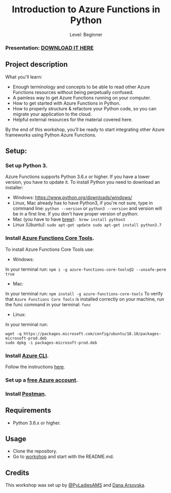 <div align="center">
    <h1>Introduction to Azure Functions in Python</h1>
    <p>Level: Beginner</p>
</div>

### Presentation: [DOWNLOAD IT HERE](https://github.com/pyladiesams/Azure-functions-beginner-mar2020/tree/solutions/workshop/presentation_slides)

## Project description

What you'll learn:
* Enough terminology and concepts to be able to read other Azure Functions resources without being perpetually confused.
* A painless way to get Azure Functions running on your computer.
* How to get started with Azure Functions in Python.
* How to properly structure & refactore your Python code, so you can migrate your application to the cloud.
* Helpful external resources for the material covered here.

By the end of this workshop, you’ll be ready to start integrating other Azure frameworks using Python Azure Functions. 

## Setup:

### Set up Python 3.
Azure Functions supports Python 3.6.x or higher.
If you have a lower version, you have to update it.
To install Python you need to download an installer:
* Windows: https://www.python.org/downloads/windows/
* Linux, Mac already has to have Python3, if you're not sure, type in command line:
`python --version` or `python3 --version`
and version will be in a first line. If you don't have proper version of python:
* Mac (you have to have [brew](https://brew.sh)): ``` brew install python3```
* Linux (Ubuntu): ```sudo apt-get update
sudo apt-get install python3.7```


### Install [Azure Functions Core Tools](https://github.com/Azure/azure-functions-core-tools).

To install Azure Functions Core Tools use:

* Windows: 

In your terminal run: ```npm i -g azure-functions-core-tools@2 --unsafe-perm true```

* Mac:

In your terminal run: ```npm install -g azure-functions-core-tools```
To verify that `Azure Functions Core Tools` is installed correctly on your machine, run the func command in your terminal: ```func```

* Linux:

In your terminal run:

```
wget -q https://packages.microsoft.com/config/ubuntu/18.10/packages-microsoft-prod.deb
sudo dpkg -i packages-microsoft-prod.deb
```

### Install [Azure CLI](https://docs.microsoft.com/en-us/cli/azure/install-azure-cli?view=azure-cli-latest).
Follow the instructions [here](https://docs.microsoft.com/en-us/cli/azure/install-azure-cli?view=azure-cli-latest).

### Set up a [free Azure account]((https://azure.microsoft.com/en-gb/)).
 
### Install [Postman](https://www.postman.com/).


## Requirements
* Python 3.6.x or higher.

## Usage
* Clone the repository.
* Go to [workshop](https://github.com/pyladiesams/Azure-functions-beginner-mar2020/tree/solutions/workshop) and start with the README.md.

## Credits
This workshop was set up by [@PyLadiesAMS](https://www.meetup.com/PyLadiesAMS/) and [Dana Arsovska](https://github.com/Dzvezdana).
